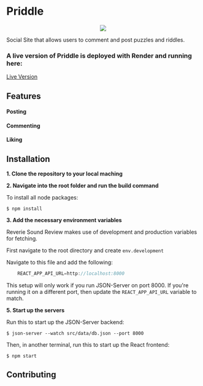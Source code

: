 # Priddle

<p align="center">
  <img src=".client/src/image/Priddle.png"/>
</p>

Social Site that allows users to comment and post puzzles and riddles. 

### A live version of Priddle is deployed with Render and running here:

[Live Version](https://priddle.onrender.com/)



## Features


#### Posting



#### Commenting



#### Liking




## Installation

**1. Clone the repository to your local maching**

**2. Navigate into the root folder and run the build command**
  
  To install all node packages:
  ```
  $ npm install
  ```

**3. Add the necessary environment variables**

  Reverie Sound Review makes use of development and production variables for fetching.
  
  First navigate to the root directory and create `env.development`
  
  Navigate to this file and add the following:
  
  ```javascript
      REACT_APP_API_URL=http://localhost:8000
  ```
  
  This setup will only work if you run JSON-Server on port 8000. If you're running it on a different port, then update the `REACT_APP_API_URL` variable to match.

  **5. Start up the servers**
  
  Run this to start up the JSON-Server backend:
  ```
  $ json-server --watch src/data/db.json --port 8000
  ```
  
  Then, in another terminal, run this to start up the React frontend:
  ```
  $ npm start
  ```

## Contributing

